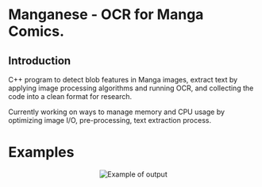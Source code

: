 # Manganese - OCR for Manga Comics. 

## Introduction
C++ program to detect blob features in Manga images, extract text by applying image processing algorithms and running OCR, and collecting the code into a clean format for research. 

Currently working on ways to manage memory and CPU usage by optimizing image I/O, pre-processing, text extraction process.

# Examples
<p align="center">
<img src="https://github.com/ZKTKZ/Manganese/tree/master/samples/sample.png?raw=true" alt="Example of output"/>
</p>
